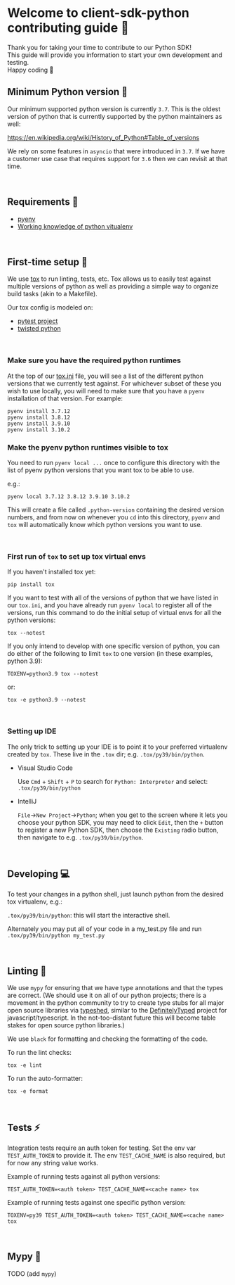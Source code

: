 # Welcome to client-sdk-python contributing guide :wave:

Thank you for taking your time to contribute to our Python SDK!
<br/>
This guide will provide you information to start your own development and testing.
<br/>
Happy coding :dancer:
<br/>

## Minimum Python version :snake:

Our minimum supported python version is currently `3.7`. This is the oldest version of python that is
currently supported by the python maintainers as well:

https://en.wikipedia.org/wiki/History_of_Python#Table_of_versions

We rely on some features in `asyncio` that were introduced in `3.7`. If we have a customer use case that
requires support for `3.6` then we can revisit at that time.

<br/>

## Requirements :eyes:

- [pyenv](https://github.com/pyenv/pyenv)
- [Working knowledge of python vitualenv](https://packaging.python.org/guides/installing-using-pip-and-virtual-environments/#installing-virtualenv)

<br/>

## First-time setup :wrench:

We use [tox](https://tox.wiki/en/latest/) to run linting, tests, etc. Tox
allows us to easily test against multiple versions of python as well as
providing a simple way to organize build tasks (akin to a Makefile).

Our tox config is modeled on:

- [pytest project](https://github.com/pytest-dev/pytest/blob/12b288d84af798c36842fb4c973c144068e5c6d0/tox.ini)
- [twisted python](https://github.com/twisted/twisted/blob/171fd5c3331d1d2a8cc8cca2c96d04ea654712bc/tox.ini)

<br/>

### Make sure you have the required python runtimes

At the top of our [tox.ini](./tox.ini) file, you will see a list of the
different python versions that we currently test against. For whichever
subset of these you wish to use locally, you will need to make sure that
you have a `pyenv` installation of that version. For example:

```
pyenv install 3.7.12
pyenv install 3.8.12
pyenv install 3.9.10
pyenv install 3.10.2
```

<be/>

### Make the pyenv python runtimes visible to tox

You need to run `pyenv local ...` once to configure this directory with
the list of pyenv python versions that you want tox to be able to use.

e.g.:

```
pyenv local 3.7.12 3.8.12 3.9.10 3.10.2
```

This will create a file called `.python-version` containing the desired
version numbers, and from now on whenever you `cd` into this directory,
`pyenv` and `tox` will automatically know which python versions you
want to use.

<br />

### First run of `tox` to set up tox virtual envs

If you haven't installed tox yet:

```
pip install tox
```

If you want to test with all of the versions of python that we have listed
in our `tox.ini`, and you have already run `pyenv local` to register all
of the versions, run this command to do the initial setup of virtual envs
for all the python versions:

```
tox --notest
```

If you only intend to develop with one specific version of python, you can
do either of the following to limit `tox` to one version (in these examples,
python 3.9):

```
TOXENV=python3.9 tox --notest
```

or:

```
tox -e python3.9 --notest
```

<br />

### Setting up IDE

The only trick to setting up your IDE is to point it to your preferred
virtualenv created by `tox`. These live in the `.tox` dir; e.g.
`.tox/py39/bin/python`.

- Visual Studio Code

  Use `Cmd` + `Shift` + `P` to search for `Python: Interpreter` and select:
  `.tox/py39/bin/python`

- IntelliJ

  `File`->`New Project`->`Python`; when you get to the screen where it lets you
  choose your python SDK, you may need to click `Edit`, then the `+` button
  to register a new Python SDK, then choose the `Existing` radio button, then
  navigate to e.g. `.tox/py39/bin/python`.

<br />

## Developing :computer:

To test your changes in a python shell, just launch python from the desired
tox virtualenv, e.g.:

`.tox/py39/bin/python`: this will start the interactive shell.

Alternately you may put all of your code in a my_test.py file and
run `.tox/py39/bin/python my_test.py`

<br/>

## Linting :flashlight:

We use `mypy` for ensuring that we have type annotations and that the types are correct.
(We should use it on all of our python projects; there is a movement
in the python community to try to create type stubs for all major open source libraries
via [typeshed](https://github.com/python/typeshed), similar to the [DefinitelyTyped](https://github.com/DefinitelyTyped/DefinitelyTyped)
project for javascript/typescript. In the not-too-distant future this will become table
stakes for open source python libraries.)

We use `black` for formatting and checking the formatting of the code.

To run the lint checks:

```
tox -e lint
```

To run the auto-formatter:

```
tox -e format
```

<br/>

## Tests :zap:

Integration tests require an auth token for testing. Set the env var `TEST_AUTH_TOKEN` to
provide it. The env `TEST_CACHE_NAME` is also required, but for now any string value works.

Example of running tests against all python versions:

```
TEST_AUTH_TOKEN=<auth token> TEST_CACHE_NAME=<cache name> tox
```

Example of running tests against one specific python version:

```
TOXENV=py39 TEST_AUTH_TOKEN=<auth token> TEST_CACHE_NAME=<cache name> tox
```

<br/>

## Mypy :construction:

TODO (add `mypy`)
